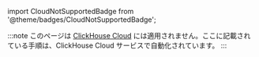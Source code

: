 import CloudNotSupportedBadge from '@theme/badges/CloudNotSupportedBadge';

<CloudNotSupportedBadge/>

:::note
このページは [ClickHouse Cloud](https://clickhouse.com/cloud) には適用されません。ここに記載されている手順は、ClickHouse Cloud サービスで自動化されています。
:::
